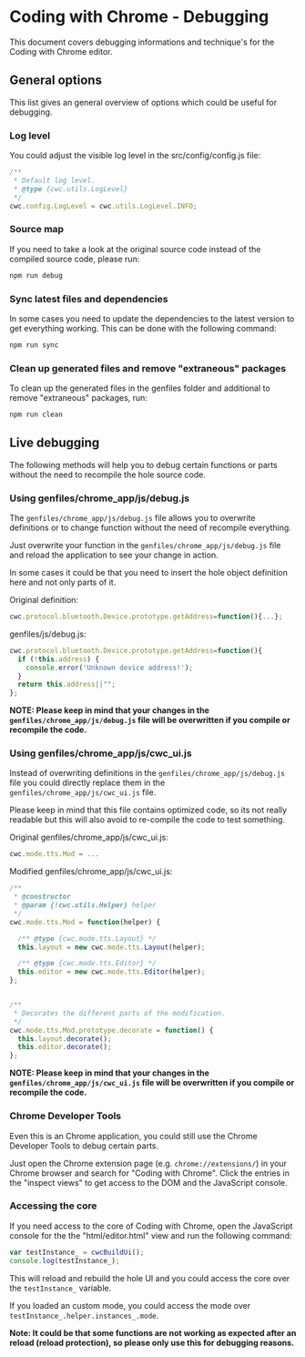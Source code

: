 Coding with Chrome - Debugging
==============================

This document covers debugging informations and technique's for the
Coding with Chrome editor.

## General options
This list gives an general overview of options which could be useful
for debugging.

### Log level
You could adjust the visible log level in the src/config/config.js file:
```js
/**
 * Default log level.
 * @type {cwc.utils.LogLevel}
 */
cwc.config.LogLevel = cwc.utils.LogLevel.INFO;
```

### Source map
If you need to take a look at the original source code instead of the
compiled source code, please run:
```bash
npm run debug
```

### Sync latest files and dependencies
In some cases you need to update the dependencies to the latest version to
get everything working. This can be done with the following command:
```bash
npm run sync
```

### Clean up generated files and remove "extraneous" packages
To clean up the generated files in the genfiles folder and additional to
remove "extraneous" packages, run:
```bash
npm run clean
```


## Live debugging
The following methods will help you to debug certain functions or parts without
the need to recompile the hole source code.

### Using genfiles/chrome_app/js/debug.js
The `genfiles/chrome_app/js/debug.js` file allows you to overwrite definitions or to change function without the need of recompile everything.

Just overwrite your function in the `genfiles/chrome_app/js/debug.js` file and reload the application to see your change in action.

In some cases it could be that you need to insert the hole object definition
here and not only parts of it.

Original definition:
```javascript
cwc.protocol.bluetooth.Device.prototype.getAddress=function(){...};
```

genfiles/js/debug.js:
```javascript
cwc.protocol.bluetooth.Device.prototype.getAddress=function(){
  if (!this.address) {
    console.error('Unknown device address!');
  }
  return this.address||"";
};
```

**NOTE: Please keep in mind that your changes in the `genfiles/chrome_app/js/debug.js` file will be overwritten if you compile or recompile the code.**

### Using genfiles/chrome_app/js/cwc_ui.js
Instead of overwriting definitions in the `genfiles/chrome_app/js/debug.js` file you could directly replace them in the `genfiles/chrome_app/js/cwc_ui.js` file.

Please keep in mind that this file contains optimized code, so its not really
readable but this will also avoid to re-compile the code to test something.

Original genfiles/chrome_app/js/cwc_ui.js:
```javascript
cwc.mode.tts.Mod = ...
```

Modified genfiles/chrome_app/js/cwc_ui.js:
```javascript
/**
 * @constructor
 * @param {!cwc.utils.Helper} helper
 */
cwc.mode.tts.Mod = function(helper) {

  /** @type {cwc.mode.tts.Layout} */
  this.layout = new cwc.mode.tts.Layout(helper);

  /** @type {cwc.mode.tts.Editor} */
  this.editor = new cwc.mode.tts.Editor(helper);
};


/**
 * Decorates the different parts of the modification.
 */
cwc.mode.tts.Mod.prototype.decorate = function() {
  this.layout.decorate();
  this.editor.decorate();
};
```

**NOTE: Please keep in mind that your changes in the `genfiles/chrome_app/js/cwc_ui.js` file will be overwritten if you compile or recompile the code.**

### Chrome Developer Tools
Even this is an Chrome application, you could still use the Chrome Developer
Tools to debug certain parts.

Just open the Chrome extension page (e.g. `chrome://extensions/`) in your Chrome browser and search for "Coding with Chrome".
Click the entries in the "inspect views" to get access to the DOM and the
JavaScript console.


### Accessing the core
If you need access to the core of Coding with Chrome, open the JavaScript
console for the the "html/editor.html" view and run the following command:

```javascript
var testInstance_ = cwcBuildUi();
console.log(testInstance_);
```

This will reload and rebuild the hole UI and you could access the core over
the `testInstance_` variable.

If you loaded an custom mode, you could access the mode over
`testInstance_.helper.instances_.mode`.

**Note: It could be that some functions are not working as expected after an
reload (reload protection), so please only use this for debugging reasons.**
